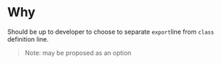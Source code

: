 # Why

Should be up to developer to choose to separate `export`line from `class` definition line.

> Note: may be proposed as an option
